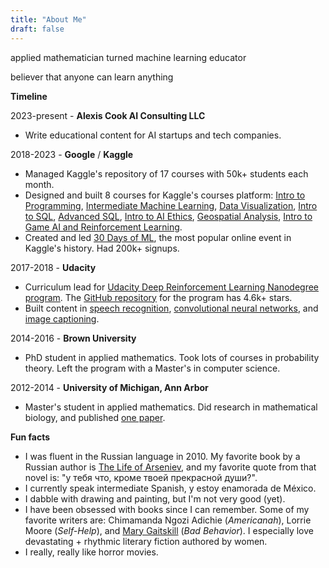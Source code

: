 ```yaml
---
title: "About Me"
draft: false
---
```

applied mathematician turned machine learning educator

believer that anyone can learn anything


**Timeline**

2023-present - **Alexis Cook AI Consulting LLC**

- Write educational content for AI startups and tech companies.

2018-2023 - **Google** / **Kaggle** 

- Managed Kaggle's repository of 17 courses with 50k+ students each month.
- Designed and built 8 courses for Kaggle's courses platform: [Intro to Programming](https://www.kaggle.com/learn/intro-to-programming), [Intermediate Machine Learning](https://www.kaggle.com/learn/intro-to-programming), [Data Visualization](https://www.kaggle.com/learn/data-visualization), [Intro to SQL](https://www.kaggle.com/learn/intro-to-sql), [Advanced SQL](https://www.kaggle.com/learn/advanced-sql), [Intro to AI Ethics](https://www.kaggle.com/learn/intro-to-ai-ethics), [Geospatial Analysis](https://www.kaggle.com/learn/geospatial-analysis), [Intro to Game AI and Reinforcement Learning](https://www.kaggle.com/learn/intro-to-game-ai-and-reinforcement-learning).
- Created and led [30 Days of ML](https://www.kaggle.com/thirty-days-of-ml), the most popular online event in Kaggle's history.  Had 200k+ signups.

2017-2018 - **Udacity**  
- Curriculum lead for [Udacity Deep Reinforcement Learning Nanodegree program](https://www.udacity.com/course/deep-reinforcement-learning-nanodegree--nd893).  The [GitHub repository](https://github.com/udacity/deep-reinforcement-learning) for the program has 4.6k+ stars.
- Built content in [speech recognition](https://github.com/udacity/AIND-VUI-Capstone), [convolutional neural networks](https://github.com/udacity/aind2-cnn), and [image captioning](https://github.com/udacity/CVND---Image-Captioning-Project).

2014-2016 - **Brown University**
- PhD student in applied mathematics.  Took lots of courses in probability theory.  Left the program with a Master's in computer science.

2012-2014 - **University of Michigan, Ann Arbor**
- Master's student in applied mathematics.  Did research in mathematical biology, and published [one paper](https://www.aimspress.com/article/id/2307).

**Fun facts**

- I was fluent in the Russian language in 2010. My favorite book by a Russian author is [The Life of Arseniev](https://en.wikipedia.org/wiki/The_Life_of_Arseniev), and my favorite quote from that novel is: "у тебя что, кроме твоей прекрасной души?".  
- I currently speak intermediate Spanish, y estoy enamorada de México.
- I dabble with drawing and painting, but I'm not very good (yet).  
- I have been obsessed with books since I can remember.  Some of my favorite writers are: Chimamanda Ngozi Adichie (_Americanah_), Lorrie Moore (_Self-Help_), and [Mary Gaitskill](https://www.themarginalian.org/2014/02/28/mary-gaitskill-writing/) (_Bad Behavior_). I especially love devastating + rhythmic literary fiction authored by women.
- I really, really like horror movies.
